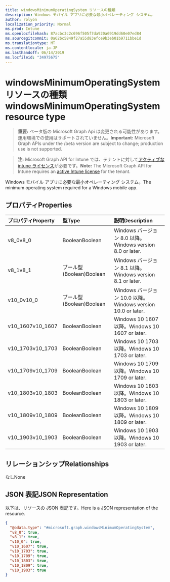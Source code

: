 ```yaml
---
title: windowsMinimumOperatingSystem リソースの種類
description: Windows モバイル アプリに必要な最小オペレーティング システム。
author: rolyon
localization_priority: Normal
ms.prod: Intune
ms.openlocfilehash: 87acbc3c2c696f505f7da920a6919dd60e07ed84
ms.sourcegitcommit: 0a62bc5849f27a55d83efce9b3eb01b9711bbe1d
ms.translationtype: MT
ms.contentlocale: ja-JP
ms.lasthandoff: 06/14/2019
ms.locfileid: "34975675"
---
```

# <a name="windowsminimumoperatingsystem-resource-type"></a><span data-ttu-id="3bfd7-103">windowsMinimumOperatingSystem リソースの種類</span><span class="sxs-lookup"><span data-stu-id="3bfd7-103">windowsMinimumOperatingSystem resource type</span></span>

> <span data-ttu-id="3bfd7-104">**重要:** ベータ版の Microsoft Graph Api は変更される可能性があります。運用環境での使用はサポートされていません。</span><span class="sxs-lookup"><span data-stu-id="3bfd7-104">**Important:** Microsoft Graph APIs under the /beta version are subject to change; production use is not supported.</span></span>

> <span data-ttu-id="3bfd7-105">**注:** Microsoft Graph API for Intune では、テナントに対して[アクティブな intune ライセンス](https://go.microsoft.com/fwlink/?linkid=839381)が必要です。</span><span class="sxs-lookup"><span data-stu-id="3bfd7-105">**Note:** The Microsoft Graph API for Intune requires an [active Intune license](https://go.microsoft.com/fwlink/?linkid=839381) for the tenant.</span></span>

<span data-ttu-id="3bfd7-106">Windows モバイル アプリに必要な最小オペレーティング システム。</span><span class="sxs-lookup"><span data-stu-id="3bfd7-106">The minimum operating system required for a Windows mobile app.</span></span>

## <a name="properties"></a><span data-ttu-id="3bfd7-107">プロパティ</span><span class="sxs-lookup"><span data-stu-id="3bfd7-107">Properties</span></span>
|<span data-ttu-id="3bfd7-108">プロパティ</span><span class="sxs-lookup"><span data-stu-id="3bfd7-108">Property</span></span>|<span data-ttu-id="3bfd7-109">型</span><span class="sxs-lookup"><span data-stu-id="3bfd7-109">Type</span></span>|<span data-ttu-id="3bfd7-110">説明</span><span class="sxs-lookup"><span data-stu-id="3bfd7-110">Description</span></span>|
|:---|:---|:---|
|<span data-ttu-id="3bfd7-111">v8_0</span><span class="sxs-lookup"><span data-stu-id="3bfd7-111">v8_0</span></span>|<span data-ttu-id="3bfd7-112">Boolean</span><span class="sxs-lookup"><span data-stu-id="3bfd7-112">Boolean</span></span>|<span data-ttu-id="3bfd7-113">Windows バージョン 8.0 以降。</span><span class="sxs-lookup"><span data-stu-id="3bfd7-113">Windows version 8.0 or later.</span></span>|
|<span data-ttu-id="3bfd7-114">v8_1</span><span class="sxs-lookup"><span data-stu-id="3bfd7-114">v8_1</span></span>|<span data-ttu-id="3bfd7-115">ブール型 (Boolean)</span><span class="sxs-lookup"><span data-stu-id="3bfd7-115">Boolean</span></span>|<span data-ttu-id="3bfd7-116">Windows バージョン 8.1 以降。</span><span class="sxs-lookup"><span data-stu-id="3bfd7-116">Windows version 8.1 or later.</span></span>|
|<span data-ttu-id="3bfd7-117">v10_0</span><span class="sxs-lookup"><span data-stu-id="3bfd7-117">v10_0</span></span>|<span data-ttu-id="3bfd7-118">ブール型 (Boolean)</span><span class="sxs-lookup"><span data-stu-id="3bfd7-118">Boolean</span></span>|<span data-ttu-id="3bfd7-119">Windows バージョン 10.0 以降。</span><span class="sxs-lookup"><span data-stu-id="3bfd7-119">Windows version 10.0 or later.</span></span>|
|<span data-ttu-id="3bfd7-120">v10_1607</span><span class="sxs-lookup"><span data-stu-id="3bfd7-120">v10_1607</span></span>|<span data-ttu-id="3bfd7-121">Boolean</span><span class="sxs-lookup"><span data-stu-id="3bfd7-121">Boolean</span></span>|<span data-ttu-id="3bfd7-122">Windows 10 1607 以降。</span><span class="sxs-lookup"><span data-stu-id="3bfd7-122">Windows 10 1607 or later.</span></span>|
|<span data-ttu-id="3bfd7-123">v10_1703</span><span class="sxs-lookup"><span data-stu-id="3bfd7-123">v10_1703</span></span>|<span data-ttu-id="3bfd7-124">Boolean</span><span class="sxs-lookup"><span data-stu-id="3bfd7-124">Boolean</span></span>|<span data-ttu-id="3bfd7-125">Windows 10 1703 以降。</span><span class="sxs-lookup"><span data-stu-id="3bfd7-125">Windows 10 1703 or later.</span></span>|
|<span data-ttu-id="3bfd7-126">v10_1709</span><span class="sxs-lookup"><span data-stu-id="3bfd7-126">v10_1709</span></span>|<span data-ttu-id="3bfd7-127">Boolean</span><span class="sxs-lookup"><span data-stu-id="3bfd7-127">Boolean</span></span>|<span data-ttu-id="3bfd7-128">Windows 10 1709 以降。</span><span class="sxs-lookup"><span data-stu-id="3bfd7-128">Windows 10 1709 or later.</span></span>|
|<span data-ttu-id="3bfd7-129">v10_1803</span><span class="sxs-lookup"><span data-stu-id="3bfd7-129">v10_1803</span></span>|<span data-ttu-id="3bfd7-130">Boolean</span><span class="sxs-lookup"><span data-stu-id="3bfd7-130">Boolean</span></span>|<span data-ttu-id="3bfd7-131">Windows 10 1803 以降。</span><span class="sxs-lookup"><span data-stu-id="3bfd7-131">Windows 10 1803 or later.</span></span>|
|<span data-ttu-id="3bfd7-132">v10_1809</span><span class="sxs-lookup"><span data-stu-id="3bfd7-132">v10_1809</span></span>|<span data-ttu-id="3bfd7-133">Boolean</span><span class="sxs-lookup"><span data-stu-id="3bfd7-133">Boolean</span></span>|<span data-ttu-id="3bfd7-134">Windows 10 1809 以降。</span><span class="sxs-lookup"><span data-stu-id="3bfd7-134">Windows 10 1809 or later.</span></span>|
|<span data-ttu-id="3bfd7-135">v10_1903</span><span class="sxs-lookup"><span data-stu-id="3bfd7-135">v10_1903</span></span>|<span data-ttu-id="3bfd7-136">Boolean</span><span class="sxs-lookup"><span data-stu-id="3bfd7-136">Boolean</span></span>|<span data-ttu-id="3bfd7-137">Windows 10 1903 以降。</span><span class="sxs-lookup"><span data-stu-id="3bfd7-137">Windows 10 1903 or later.</span></span>|

## <a name="relationships"></a><span data-ttu-id="3bfd7-138">リレーションシップ</span><span class="sxs-lookup"><span data-stu-id="3bfd7-138">Relationships</span></span>
<span data-ttu-id="3bfd7-139">なし</span><span class="sxs-lookup"><span data-stu-id="3bfd7-139">None</span></span>

## <a name="json-representation"></a><span data-ttu-id="3bfd7-140">JSON 表記</span><span class="sxs-lookup"><span data-stu-id="3bfd7-140">JSON Representation</span></span>
<span data-ttu-id="3bfd7-141">以下は、リソースの JSON 表記です。</span><span class="sxs-lookup"><span data-stu-id="3bfd7-141">Here is a JSON representation of the resource.</span></span>
<!-- {
  "blockType": "resource",
  "@odata.type": "microsoft.graph.windowsMinimumOperatingSystem"
}
-->
``` json
{
  "@odata.type": "#microsoft.graph.windowsMinimumOperatingSystem",
  "v8_0": true,
  "v8_1": true,
  "v10_0": true,
  "v10_1607": true,
  "v10_1703": true,
  "v10_1709": true,
  "v10_1803": true,
  "v10_1809": true,
  "v10_1903": true
}
```





